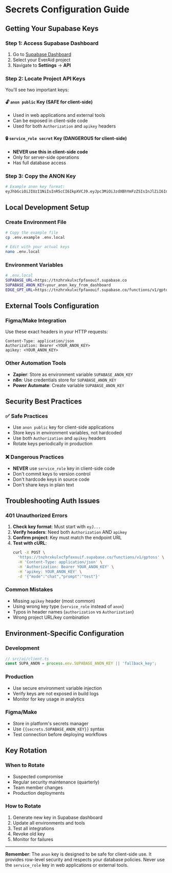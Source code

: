 # Secrets Configuration Guide

## Getting Your Supabase Keys

### Step 1: Access Supabase Dashboard
1. Go to [Supabase Dashboard](https://supabase.com/dashboard)
2. Select your EverAid project
3. Navigate to **Settings** → **API**

### Step 2: Locate Project API Keys
You'll see two important keys:

#### 🔓 `anon public` Key (SAFE for client-side)
- Used in web applications and external tools
- Can be exposed in client-side code
- Used for both `Authorization` and `apikey` headers

#### 🔒 `service_role secret` Key (DANGEROUS for client-side)
- **NEVER use this in client-side code**
- Only for server-side operations
- Has full database access

### Step 3: Copy the ANON Key
```bash
# Example anon key format:
eyJhbGciOiJIUzI1NiIsInR5cCI6IkpXVCJ9.eyJpc3MiOiJzdXBhYmFzZSIsInJlZiI6InRuemhyeGt1bHhjZnBmYXhvdWlmIiwicm9sZSI6ImFub24iLCJpYXQiOjE3MzM5MzE0MDcsImV4cCI6MjA0OTUwNzQwN30.AI_TJp4TZtKfpgC9mCwzpKPkbCF4uHkhJ_dZZpN2QDA
```

## Local Development Setup

### Create Environment File
```bash
# Copy the example file
cp .env.example .env.local

# Edit with your actual keys
nano .env.local
```

### Environment Variables
```bash
# .env.local
SUPABASE_URL=https://tnzhrxkulxcfpfaxouif.supabase.co
SUPABASE_ANON_KEY=your_anon_key_from_dashboard
EDGE_GPT_URL=https://tnzhrxkulxcfpfaxouif.supabase.co/functions/v1/gptoss
```

## External Tools Configuration

### Figma/Make Integration
Use these exact headers in your HTTP requests:

```http
Content-Type: application/json
Authorization: Bearer <YOUR_ANON_KEY>
apikey: <YOUR_ANON_KEY>
```

### Other Automation Tools
- **Zapier**: Store as environment variable `SUPABASE_ANON_KEY`
- **n8n**: Use credentials store for `SUPABASE_ANON_KEY`
- **Power Automate**: Create variable `SUPABASE_ANON_KEY`

## Security Best Practices

### ✅ Safe Practices
- Use `anon public` key for client-side applications
- Store keys in environment variables, not hardcoded
- Use both `Authorization` and `apikey` headers
- Rotate keys periodically in production

### ❌ Dangerous Practices
- **NEVER** use `service_role` key in client-side code
- Don't commit keys to version control
- Don't hardcode keys in source code
- Don't share keys in plain text

## Troubleshooting Auth Issues

### 401 Unauthorized Errors
1. **Check key format**: Must start with `eyJ...`
2. **Verify headers**: Need both `Authorization` AND `apikey`
3. **Confirm project**: Key must match the endpoint URL
4. **Test with cURL**:
   ```bash
   curl -X POST \
     'https://tnzhrxkulxcfpfaxouif.supabase.co/functions/v1/gptoss' \
     -H 'Content-Type: application/json' \
     -H 'Authorization: Bearer YOUR_ANON_KEY' \
     -H 'apikey: YOUR_ANON_KEY' \
     -d '{"mode":"chat","prompt":"test"}'
   ```

### Common Mistakes
- Missing `apikey` header (most common)
- Using wrong key type (`service_role` instead of `anon`)
- Typos in header names (`authorization` vs `Authorization`)
- Wrong project URL/key combination

## Environment-Specific Configuration

### Development
```typescript
// src/ai/client.ts
const SUPA_ANON = process.env.SUPABASE_ANON_KEY || 'fallback_key';
```

### Production
- Use secure environment variable injection
- Verify keys are not exposed in build logs
- Monitor for key usage in analytics

### Figma/Make
- Store in platform's secrets manager
- Use `{{secrets.SUPABASE_ANON_KEY}}` syntax
- Test connection before deploying workflows

## Key Rotation

### When to Rotate
- Suspected compromise
- Regular security maintenance (quarterly)
- Team member changes
- Production deployments

### How to Rotate
1. Generate new key in Supabase dashboard
2. Update all environments and tools
3. Test all integrations
4. Revoke old key
5. Monitor for failures

---

**Remember**: The `anon` key is designed to be safe for client-side use. It provides row-level security and respects your database policies. Never use the `service_role` key in web applications or external tools.